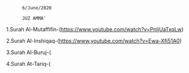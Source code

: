           6/June/2020
          
          JUZ AMMA'

1.Surah Al-Mutaffifin-(https://www.youtube.com/watch?v=PnIjUaTxqLw)

2.Surah Al-Inshiqaq-(https://www.youtube.com/watch?v=Ewa-Xfi51A0)

3.Surah Al-Buruj-(

4.Surah At-Tariq-(
